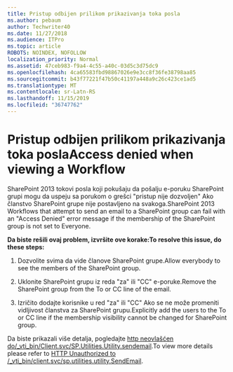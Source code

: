 ```yaml
---
title: Pristup odbijen prilikom prikazivanja toka posla
ms.author: pebaum
author: Techwriter40
ms.date: 11/27/2018
ms.audience: ITPro
ms.topic: article
ROBOTS: NOINDEX, NOFOLLOW
localization_priority: Normal
ms.assetid: 47ceb983-f9a4-4c55-a40c-03d5c3d75dc9
ms.openlocfilehash: 4ca65583fbd98867026e9e3cc8f36fe38798aa85
ms.sourcegitcommit: b43f77221f47b50c41197a448a9c26c423ce1ad5
ms.translationtype: MT
ms.contentlocale: sr-Latn-RS
ms.lasthandoff: 11/15/2019
ms.locfileid: "36747762"
---
```

# <a name="access-denied-when-viewing-a-workflow"></a><span data-ttu-id="64733-102">Pristup odbijen prilikom prikazivanja toka posla</span><span class="sxs-lookup"><span data-stu-id="64733-102">Access denied when viewing a Workflow</span></span>

<span data-ttu-id="64733-103">SharePoint 2013 tokovi posla koji pokušaju da pošalju e-poruku SharePoint grupi mogu da uspeju sa porukom o grešci "pristup nije dozvoljen" Ako članstvo SharePoint grupe nije postavljeno na svakoga.</span><span class="sxs-lookup"><span data-stu-id="64733-103">SharePoint 2013 Workflows that attempt to send an email to a SharePoint group can fail with an "Access Denied" error message if the membership of the SharePoint group is not set to Everyone.</span></span>
  
 <span data-ttu-id="64733-104">**Da biste rešili ovaj problem, izvršite ove korake:**</span><span class="sxs-lookup"><span data-stu-id="64733-104">**To resolve this issue, do these steps:**</span></span>
  
 1. <span data-ttu-id="64733-105">Dozvolite svima da vide članove SharePoint grupe.</span><span class="sxs-lookup"><span data-stu-id="64733-105">Allow everybody to see the members of the SharePoint group.</span></span>
  
 2. <span data-ttu-id="64733-106">Uklonite SharePoint grupu iz reda "za" ili "CC" e-poruke.</span><span class="sxs-lookup"><span data-stu-id="64733-106">Remove the SharePoint group from the To or CC line of the email.</span></span>
  
 3. <span data-ttu-id="64733-107">Izričito dodajte korisnike u red "za" ili "CC" Ako se ne može promeniti vidljivost članstva za SharePoint grupu.</span><span class="sxs-lookup"><span data-stu-id="64733-107">Explicitly add the users to the To or CC line if the membership visibility cannot be changed for SharePoint group.</span></span>
  
<span data-ttu-id="64733-108">Da biste prikazali više detalja, pogledajte [http neovlašćen do/_vti_bin/Client.svc/SP.Utilities.Utility.sendemail](https://go.microsoft.com/fwlink/?linkid=2044694&amp;clcid=0x409).</span><span class="sxs-lookup"><span data-stu-id="64733-108">To view more details please refer to [HTTP Unauthorized to /_vti_bin/client.svc/sp.utilities.utility.SendEmail](https://go.microsoft.com/fwlink/?linkid=2044694&amp;clcid=0x409).</span></span>
  